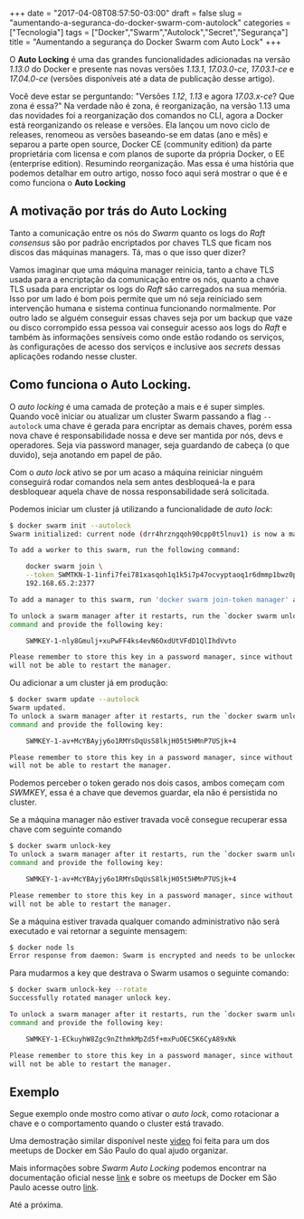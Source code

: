 +++
date = "2017-04-08T08:57:50-03:00"
draft = false
slug = "aumentando-a-seguranca-do-docker-swarm-com-autolock"
categories = ["Tecnologia"]
tags = ["Docker","Swarm","Autolock","Secret","Segurança"]
title = "Aumentando a segurança do Docker Swarm com Auto Lock"
+++

O **Auto Locking** é uma das grandes funcionalidades adicionadas na versão *1.13.0* do Docker e presente nas novas versões *1.13.1*, *17.03.0-ce*, *17.03.1-ce* e *17.04.0-ce* (versões disponíveis até a data de publicação desse artigo). 

Você deve estar se perguntando: "Versões *1.12*, *1.13* e agora *17.03.x-ce*? Que zona é essa?" Na verdade não é zona, é reorganização, na versão 1.13 uma das novidades foi a reorganização dos comandos no CLI, agora a Docker está reorganizando os release e versões. Ela lançou um novo ciclo de releases, renomeou as versões baseando-se em datas (ano e mês) e separou a parte open source, Docker CE (community edition) da parte proprietária com licensa e com planos de suporte da própria Docker, o EE (enterprise edition). Resumindo reorganização. Mas essa é uma história que podemos detalhar em outro artigo, nosso foco aqui será mostrar o que é e como funciona o **Auto Locking**

## A motivação por trás do Auto Locking

Tanto a comunicação entre os nós do *Swarm* quanto os logs do *Raft consensus* são por padrão encriptados por chaves TLS que ficam nos discos das máquinas managers. Tá, mas o que isso quer dizer?

Vamos imaginar que uma máquina manager reinicia, tanto a chave TLS usada para a encriptação da comunicação entre os nós, quanto a chave TLS usada para encriptar os logs do *Raft* são carregados na sua memória. Isso por um lado é bom pois permite que um nó seja reiniciado sem intervenção humana e sistema continua funcionando normalmente. Por outro lado se alguém conseguir essas chaves seja por um backup que vaze ou disco corrompido essa pessoa vai conseguir acesso aos logs do *Raft* e também às informações sensíveis como onde estão rodando os serviços, às configurações de acesso dos serviços e inclusive aos *secrets* dessas aplicações rodando nesse cluster.

## Como funciona o Auto Locking.

O *auto locking* é uma camada de proteção a mais e é super simples. Quando você iniciar ou atualizar um cluster Swarm passando a flag `--autolock` uma chave é gerada para encriptar as demais chaves, porém essa nova chave é responsabilidade nossa e deve ser mantida por nós, devs e operadores. Seja via password manager, seja guardando de cabeça (o que duvido), seja anotando em papel de pão.

Com o *auto lock* ativo se por um acaso a máquina reiniciar ninguém conseguirá rodar comandos nela sem antes desbloqueá-la e para desbloquear aquela chave de nossa responsabilidade será solicitada.

Podemos iniciar um cluster já utilizando a funcionalidade de *auto lock*:

```bash
$ docker swarm init --autolock
Swarm initialized: current node (drr4hrzngqoh90cpp0t5lnuv1) is now a manager.

To add a worker to this swarm, run the following command:

    docker swarm join \
    --token SWMTKN-1-1infi7fei781xasqoh1q1k5i7p47ocvyptaoq1r6dmmp1bwz0p-e37ividr81a45qzhq9ptkb836 \
    192.168.65.2:2377

To add a manager to this swarm, run 'docker swarm join-token manager' and follow the instructions.

To unlock a swarm manager after it restarts, run the `docker swarm unlock`
command and provide the following key:

    SWMKEY-1-nly8Gmulj+xuPwFF4ks4evN6OxdUtVFdD1QlIhdVvto

Please remember to store this key in a password manager, since without it you
will not be able to restart the manager.
```

Ou adicionar a um cluster já em produção:

```bash
$ docker swarm update --autolock
Swarm updated.
To unlock a swarm manager after it restarts, run the `docker swarm unlock`
command and provide the following key:

    SWMKEY-1-av+McYBAyjy6o1RMYsDqUsS8lkjH05t5HMnP7USjk+4

Please remember to store this key in a password manager, since without it you
will not be able to restart the manager.
```

Podemos perceber o token gerado nos dois casos, ambos começam com *SWMKEY*, essa é a chave que devemos guardar, ela não é persistida no cluster.

Se a máquina manager não estiver travada você consegue recuperar essa chave com seguinte comando

```bash
$ docker swarm unlock-key
To unlock a swarm manager after it restarts, run the `docker swarm unlock`
command and provide the following key:

    SWMKEY-1-av+McYBAyjy6o1RMYsDqUsS8lkjH05t5HMnP7USjk+4

Please remember to store this key in a password manager, since without it you
will not be able to restart the manager.
```

Se a máquina estiver travada qualquer comando administrativo não será executado e vai retornar a seguinte mensagem:


```bash
$ docker node ls
Error response from daemon: Swarm is encrypted and needs to be unlocked before it can be used. Please use "docker swarm unlock" to unlock it.
```

Para mudarmos a key que destrava o Swarm usamos o seguinte comando:


```bash
$ docker swarm unlock-key --rotate
Successfully rotated manager unlock key.

To unlock a swarm manager after it restarts, run the `docker swarm unlock`
command and provide the following key:

    SWMKEY-1-ECkuyhW8Zgc9nZthmkMpZd5f+mxPuOEC5K6CyA89xNk

Please remember to store this key in a password manager, since without it you
will not be able to restart the manager.
```

## Exemplo
	
Segue exemplo onde mostro como ativar o *auto lock*, como rotacionar a chave e o comportamento quando o cluster está travado.

<script type="text/javascript" src="https://asciinema.org/a/111981.js" id="asciicast-111981" async data-autoplay="true" data-loop="true"></script>	
Uma demostração similar disponível neste [video](https://youtu.be/sPwvz_gsLGw) foi feita para um dos meetups de Docker em São Paulo do qual ajudo organizar.

Mais informações sobre *Swarm Auto Locking* podemos encontrar na documentação oficial nesse [link](https://docs.docker.com/engine/swarm/swarm_manager_locking/) e sobre os meetups de Docker em São Paulo acesse outro [link](https://www.meetup.com/Docker-Sao-Paulo/).


Até a próxima.